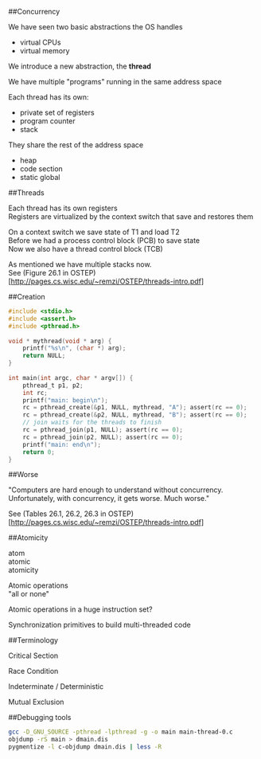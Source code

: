 ##Concurrency  
  
We have seen two basic abstractions the OS handles  
- virtual CPUs  
- virtual memory  
  
We introduce a new abstraction, the __thread__  
  
We have multiple "programs" running in the same address space  
  
Each thread has its own:  
- private set of registers  
- program counter  
- stack  
  
They share the rest of the address space  
- heap  
- code section  
- static global  
  
  
##Threads  
  
Each thread has its own registers  
Registers are virtualized by the context switch that save and restores them  
  
On a context switch we save state of T1 and load T2  
Before we had a process control block (PCB) to save state  
Now we also have a thread control block (TCB)  
  
As mentioned we have multiple stacks now.  
See (Figure 26.1 in OSTEP)[http://pages.cs.wisc.edu/~remzi/OSTEP/threads-intro.pdf]  
  
  
##Creation  
  
```c  
#include <stdio.h>  
#include <assert.h>  
#include <pthread.h>  
  
void * mythread(void * arg) {  
    printf("%s\n", (char *) arg);  
    return NULL;  
}  
  
int main(int argc, char * argv[]) {  
    pthread_t p1, p2;  
    int rc;  
    printf("main: begin\n");  
    rc = pthread_create(&p1, NULL, mythread, "A"); assert(rc == 0);  
    rc = pthread_create(&p2, NULL, mythread, "B"); assert(rc == 0);  
    // join waits for the threads to finish  
    rc = pthread_join(p1, NULL); assert(rc == 0);  
    rc = pthread_join(p2, NULL); assert(rc == 0);  
    printf("main: end\n");  
    return 0;  
}  
```  
  
  
##Worse  
  
"Computers are hard enough to understand without concurrency.   
Unfortunately, with concurrency, it gets worse. Much worse."  
  
See (Tables 26.1, 26.2, 26.3 in OSTEP)[http://pages.cs.wisc.edu/~remzi/OSTEP/threads-intro.pdf]  
  
  
##Atomicity  
  
atom  
atomic  
atomicity  
  
Atomic operations  
"all or none"  
  
Atomic operations in a huge instruction set?  
  
Synchronization primitives to build multi-threaded code  
  
  
##Terminology  
  
Critical Section  
  
Race Condition  
  
Indeterminate / Deterministic  
  
Mutual Exclusion  
  
  
  
  
  
  
##Debugging tools  
  
```bash  
gcc -D_GNU_SOURCE -pthread -lpthread -g -o main main-thread-0.c  
objdump -rS main > dmain.dis  
pygmentize -l c-objdump dmain.dis | less -R  
```  
